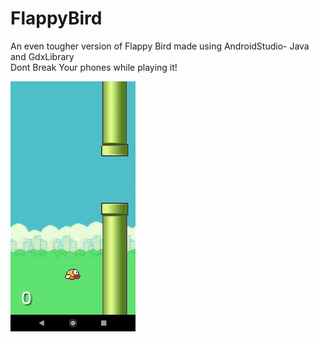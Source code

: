 # FlappyBird
An even tougher version of Flappy Bird made using AndroidStudio- Java and GdxLibrary <br/>
Dont Break Your phones while playing it!

![alt text](https://raw.githubusercontent.com/hrithikkothari1234/FlappyBird/master/flappyexample1.png)
